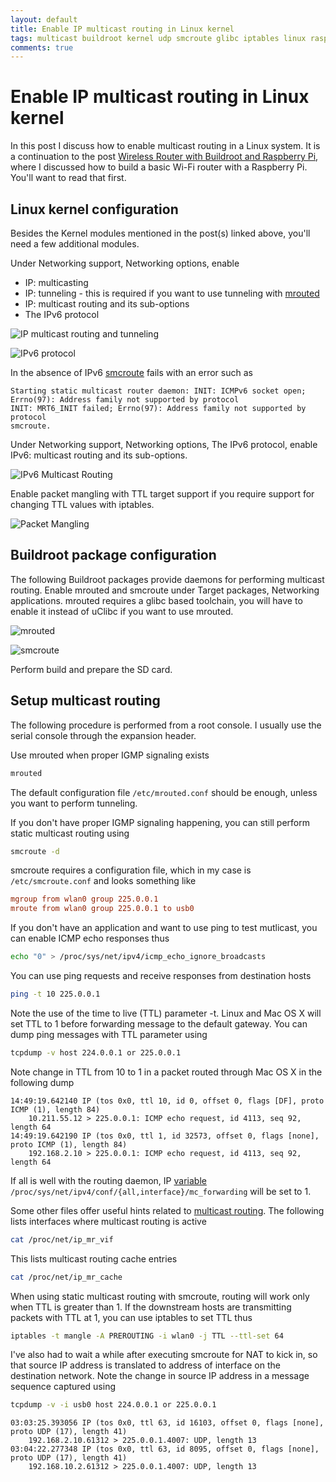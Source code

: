 ```yaml
---
layout: default
title: Enable IP multicast routing in Linux kernel
tags: multicast buildroot kernel udp smcroute glibc iptables linux raspberry pi
comments: true
---
```

# Enable IP multicast routing in Linux kernel

In this post I discuss how to enable multicast routing in a Linux system. It is a continuation to the post [Wireless Router with Buildroot and Raspberry Pi](_posts/2014/2014-10-29-wireless-router-with-buildroot-and-raspberry-pi.md), where I discussed how to build a basic Wi-Fi router with a Raspberry Pi. You'll want to read that first.

## Linux kernel configuration

Besides the Kernel modules mentioned in the post(s) linked above, you'll need a few additional modules.

Under Networking support, Networking options, enable

* IP: multicasting
* IP: tunneling - this is required if you want to use tunneling with [mrouted](https://github.com/troglobit/mrouted)
* IP: multicast routing and its sub-options
* The IPv6 protocol

![IP multicast routing and tunneling](/assets/img/buildroot-kernel-networking-multicast.png)

![IPv6 protocol](/assets/img/buildroot-kernel-networking-ipv6.png)

In the absence of IPv6 [smcroute](https://github.com/troglobit/smcroute) fails with an error such as

```text
Starting static multicast router daemon: INIT: ICMPv6 socket open; Errno(97): Address family not supported by protocol
INIT: MRT6_INIT failed; Errno(97): Address family not supported by protocol
smcroute.
```

Under Networking support, Networking options, The IPv6 protocol, enable IPv6: multicast routing and its sub-options.

![IPv6 Multicast Routing](/assets/img/buildroot-kernel-networking-multicast-ipv6.png)

Enable packet mangling with TTL target support if you require support for changing TTL values with iptables.

![Packet Mangling](/assets/img/buildroot-kernel-networking-netfilter-mangling.png)

## Buildroot package configuration

The following Buildroot packages provide daemons for performing multicast routing. Enable mrouted and smcroute under Target packages, Networking applications. mrouted requires a glibc based toolchain, you will have to enable it instead of uClibc if you want to use mrouted.

![mrouted](/assets/img/buildroot-packages-mrouted.png)

![smcroute](/assets/img/buildroot-packages-smcroute.png)

Perform build and prepare the SD card.

## Setup multicast routing

The following procedure is performed from a root console. I usually use the serial console through the expansion header.

Use mrouted when proper IGMP signaling exists

```bash
mrouted
```

The default configuration file `/etc/mrouted.conf` should be enough, unless you want to perform tunneling.

If you don't have proper IGMP signaling happening, you can still perform static multicast routing using

```bash
smcroute -d
```

smcroute requires a configuration file, which in my case is `/etc/smcroute.conf` and looks something like

```conf
mgroup from wlan0 group 225.0.0.1
mroute from wlan0 group 225.0.0.1 to usb0
```

If you don't have an application and want to use ping to test mutlicast, you can enable ICMP echo responses thus

```bash
echo "0" > /proc/sys/net/ipv4/icmp_echo_ignore_broadcasts
```

You can use ping requests and receive responses from destination hosts

```bash
ping -t 10 225.0.0.1
```

Note the use of the time to live (TTL) parameter -t. Linux and Mac OS X will set TTL to 1 before forwarding message to the default gateway. You can dump ping messages with TTL parameter using

```bash
tcpdump -v host 224.0.0.1 or 225.0.0.1
```

Note change in TTL from 10 to 1 in a packet routed through Mac OS X in the following dump

```text
14:49:19.642140 IP (tos 0x0, ttl 10, id 0, offset 0, flags [DF], proto ICMP (1), length 84)
    10.211.55.12 > 225.0.0.1: ICMP echo request, id 4113, seq 92, length 64
14:49:19.642190 IP (tos 0x0, ttl 1, id 32573, offset 0, flags [none], proto ICMP (1), length 84)
    192.168.2.10 > 225.0.0.1: ICMP echo request, id 4113, seq 92, length 64
```

If all is well with the routing daemon, IP [variable](https://www.kernel.org/doc/Documentation/networking/ip-sysctl.txt) `/proc/sys/net/ipv4/conf/{all,interface}/mc_forwarding` will be set to 1.

Some other files offer useful hints related to [multicast routing](http://www.linuxjournal.com/article/6070). The following lists interfaces where multicast routing is active

```bash
cat /proc/net/ip_mr_vif
```

This lists multicast routing cache entries

```bash
cat /proc/net/ip_mr_cache
```

When using static multicast routing with smcroute, routing will work only when TTL is greater than 1\. If the downstream hosts are transmitting packets with TTL at 1, you can use iptables to set TTL thus

```bash
iptables -t mangle -A PREROUTING -i wlan0 -j TTL --ttl-set 64
```

I've also had to wait a while after executing smcroute for NAT to kick in, so that source IP address is translated to address of interface on the destination network. Note the change in source IP address in a message sequence captured using

```bash
tcpdump -v -i usb0 host 224.0.0.1 or 225.0.0.1
```

```text
03:03:25.393056 IP (tos 0x0, ttl 63, id 16103, offset 0, flags [none], proto UDP (17), length 41)
    192.168.2.10.61312 > 225.0.0.1.4007: UDP, length 13
03:04:22.277348 IP (tos 0x0, ttl 63, id 8095, offset 0, flags [none], proto UDP (17), length 41)
    192.168.10.2.61312 > 225.0.0.1.4007: UDP, length 13
```
